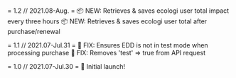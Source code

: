 = 1.2 // 2021.08-Aug. =
📦 NEW: Retrieves & saves ecologi user total impact every three hours
📦 NEW: Retrieves & saves ecologi user total after purchase/renewal

= 1.1 // 2021.07-Jul.31 =
🐛 FIX: Ensures EDD is not in test mode when processing purchase
🐛 FIX: Removes 'test' => true from API request

= 1.0 // 2021.07-Jul.30 =
🚀 Initial launch!
